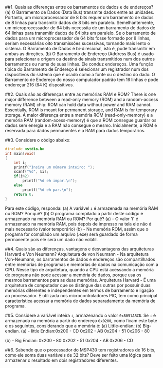 ##1. Quais as diferenças entre os barramentos de dados e de endereços?
(a) O Barramento de Dados (Data Bus) transmite dados entre as unidades. Portanto, um microprocessador de 8 bits requer um barramento de dados de 8 linhas para transmitir dados de 8 bits em paralelo. Semelhantemente, um microprocessador de 64 bits necessita de um barramento de dados de 64 linhas para transmitir dados de 64 bits em paralelo. Se o barramento de dados para um microprocessador de 64 bits fosse formado por 8 linhas, seriam necessárias oito transmissões sucessivas, tornando mais lento o sistema. O Barramento de Dados é bi-direcional, isto é, pode transmitir em ambas as direções.
(b) O Barramento de Endereço (Address Bus) é usado para selecionar a origem ou destino de sinais transmitidos num dos outros barramentos ou numa de suas linhas. Ele conduz endereços. Uma função típica do Barramento de Endereço é selecionar um registrador num dos dispositivos do sistema que é usado como a fonte ou o destino do dado. O Barramento de Endereço do nosso computador padrão tem 16 linhas e pode endereçar 216 (64 K) dispositivos.

##2. Quais são as diferenças entre as memórias RAM e ROM?
There is one major difference between a read-only memory (ROM) and a random-access memory (RAM) chip: ROM can hold data without power and RAM cannot. Essentially, ROM is meant for permanent storage, and RAM is for temporary storage.
A maior diferença entre a memória ROM (read-only-memory) e a memória RAM (random-acess-memory) é que a ROM consegue guardar os dados sem energia e a RAM não consegue o mesmo. Inicialmente, a ROM é reservada para dados permanentes e a RAM para dados temporários.

##3. Considere o código abaixo:

```C
#include <stdio.h>
int main(void)
{
	int i;
	printf("Insira um número inteiro: ");
	scanf("%d", &i);
	if(i%2)
		printf("%d eh impar.\n");
	else
		printf("%d eh par.\n");
	return 0;
}
```

Para este código, responda: (a) A variável `i` é armazenada na memória RAM ou ROM? Por quê? (b) O programa compilado a partir deste código é armazenado na memória RAM ou ROM? Por quê?
(a) - O valor 'i' é armazenado na memória RAM, pois depois de impresso na tela ele não é mais necessario (valor temporário)
(b) - Na memória ROM, assim que o progama for compilado um arquivo (.exe) será guardado de forma permanente pois ele será um dado não volátil.

##4. Quais são as diferenças, vantagens e desvantagens das arquiteturas Harvard e Von Neumann?
Arquitetura de von Neumann - Na arquitetura Von-Neumann, os barramentos de dados e endereços são compartilhados entre memórias de programas e memórias de dados na comunicação com a CPU. Nesse tipo de arquitetura, quando a CPU está acessando a memória de programa não pode acessar a memória de dados, porque usa os mesmos barramentos para as duas memórias.
Arquitetura Harvard - É uma arquitetura de computador que se distingue das outras por possuir duas memórias diferentes e independentes em termos de barramento e ligação ao processador. É utilizada nos microcontroladores PIC, tem como principal característica acessar a memória de dados separadamente da memória de programa.

##5. Considere a variável inteira `i`, armazenando o valor `0x8051ABCD`. Se `i` é armazenada na memória a partir do endereço `0x0200`, como ficam este byte e os seguintes, considerando que a memória é: (a) Little-endian; (b) Big-endian.
(a) - little Endian:0x200 - CD
					0x202 - AB
					0x204 - 51
					0x206 - 80
						
(b) - Big Endian: 	0x200 - 80
					0x202 - 51
					0x204 - AB
					0x206 - CD

##6. Sabendo que o processador do MSP430 tem registradores de 16 bits, como ele soma duas variáveis de 32 bits?
Deve ser feito uma lógica para armazenar o resultado em dois registradores diferentes.